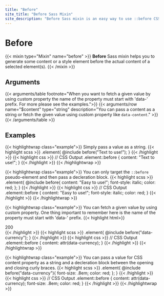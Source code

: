 ```yaml
---
title: "Before"
site_title: "Before Sass Mixin"
site_description: "Before Sass mixin is an easy way to use ::before CSS property. You can easily insert some text or design elements before the content of each selected element."
---
```


# Before

{{< mixin type="Mixin" name="before" >}}
**Before** Sass mixin helps you to generate some content or a style element before the actual content of a selected element(s).
{{< /mixin >}}

## Arguments

{{< arguments/table footnote="When you want to fetch a given value by using custom property the name of the property must start with 'data-' prefix. For more please see the examples.">}}
  {{< arguments/row name="$content" type="string" description="You can pass a content as a string or fetch the given value using custom property like `data-content`." >}}
{{< /arguments/table >}}

## Examples

{{< highlightwrap class="example">}}
Simply pass a value as a string.
{{< highlight scss >}}
.element{
  @include before("Text to use!");
}
{{< /highlight >}}
{{< highlight css >}}
// CSS Output
.element::before {
  content: "Text to use!";
}
{{< /highlight >}}
{{< /highlightwrap >}}

{{< highlightwrap class="example">}}
You can only target the `::before` pseudo-element and then pass a decleration block.
{{< highlight scss >}}
.element{
  @include before{
    content: "Easy to use!";
    font-style: italic;
    color: red;
  };
}
{{< /highlight >}}
{{< highlight css >}}
// CSS Output
.element::before {
  content: "Easy to use!";
  font-style: italic;
  color: red;
}
{{< /highlight >}}
{{< /highlightwrap >}}


{{< highlightwrap class="example">}}
You can fetch a given value by using custom property. One thing important to remember here is the name of the property must start with 'data-' prefix.
{{< highlight html>}}
<div class="element" data-currency="$">200</div>
{{< /highlight >}}
{{< highlight scss >}}
.element{
  @include before("data-currency");
}
{{< /highlight >}}
{{< highlight css >}}
// CSS Output
.element::before {
  content: attr(data-currency);
}
{{< /highlight >}}
{{< /highlightwrap >}}

{{< highlightwrap class="example">}}
You can pass a value for CSS content property as a string and a decleration block between the opening and closing curly braces.
{{< highlight scss >}}
.element{
  @include before("data-currency"){
    font-size: .8em;
    color: red;
  };
}
{{< /highlight >}}
{{< highlight css >}}
// CSS Output
.element::before {
  content: attr(data-currency);
  font-size: .8em;
  color: red;
}
{{< /highlight >}}
{{< /highlightwrap >}}


